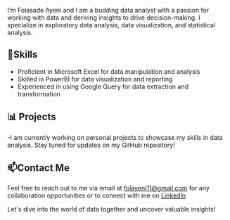 I’m Folasade Ayeni and I am a budding data analyst with a passion for working with data and deriving insights to drive decision-making.
I specialize in exploratory data analysis, data visualization, and statistical analysis.

## 🔧Skills

- Proficient in Microsoft Excel for data manipulation and analysis
- Skilled in PowerBI for data visualization and reporting
- Experienced in using Google Query for data extraction and transformation

## 📊 Projects

-I am currently working on personal projects to showcase my skills in data analysis. Stay tuned for updates on my GitHub repository!

## 📫Contact Me
Feel free to reach out to me via email at folayeni11@gmail.com for any collaboration opportunities or to connect with me on [LinkedIn](https://www.linkedin.com/in/folasade-ayeni-b622a3313?utm_source=share&utm_campaign=share_via&utm_content=profile&utm_medium=android_app)

Let's dive into the world of data together and uncover valuable insights!
<!---
Folasade18/Folasade18 is a ✨ special ✨ repository because its `README.md` (this file) appears on your GitHub profile.
You can click the Preview link to take a look at your changes.
--->
